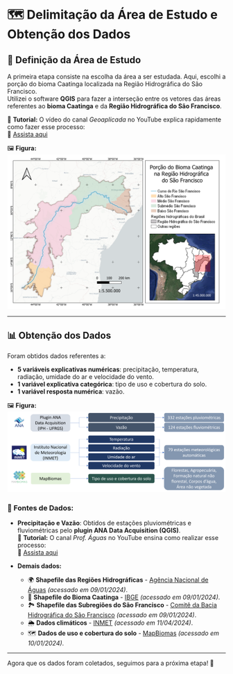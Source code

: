 # 🗺️ Delimitação da Área de Estudo e Obtenção dos Dados

## 📌 Definição da Área de Estudo
A primeira etapa consiste na escolha da área a ser estudada. Aqui, escolhi a porção do bioma Caatinga localizada na Região Hidrográfica do São Francisco.  
Utilizei o software **QGIS** para fazer a interseção entre os vetores das áreas referentes ao **bioma Caatinga** e da **Região Hidrográfica do São Francisco**.  

🎥 **Tutorial:** O vídeo do canal *Geoaplicada* no YouTube explica rapidamente como fazer esse processo:  
🔗 [Assista aqui](https://www.youtube.com/watch?v=xCaDnaDI3zw)  

🖼️ **Figura:**
<img src="visuals/area_estudo.png" alt="Fluxo de trabalho" width="700">

---

## 📊 Obtenção dos Dados
Foram obtidos dados referentes a:
- **5 variáveis explicativas numéricas**: precipitação, temperatura, radiação, umidade do ar e velocidade do vento.
- **1 variável explicativa categórica**: tipo de uso e cobertura do solo.
- **1 variável resposta numérica**: vazão.

🖼️ **Figura:**
<img src="visuals/bases_obtencao_dados.png" alt="Fluxo de trabalho" width="700">

### 🔹 Fontes de Dados:
- **Precipitação e Vazão**: Obtidos de estações pluviométricas e fluviométricas pelo **plugin ANA Data Acquisition (QGIS)**.  
🎥 **Tutorial:** O canal *Prof. Águas* no YouTube ensina como realizar esse processo:  
🔗 [Assista aqui](https://www.youtube.com/watch?v=G-KgiA3Bk8Y)

- **Demais dados:**
  - 🌍 **Shapefile das Regiões Hidrográficas** - [Agência Nacional de Águas](https://metadados.snirh.gov.br/geonetwork/srv/api/records/0574947a-2c5b-48d2-96a4-b07c4702bbab) *(acessado em 09/01/2024)*.
  - 🌱 **Shapefile do Bioma Caatinga** - [IBGE](https://www.ibge.gov.br/geociencias/cartas-e-mapas/informacoes-ambientais/15842-biomas.html?edicao=25799&t=acesso-ao-produto) *(acessado em 09/01/2024)*.
  - 🏞️ **Shapefile das Subregiões do São Francisco** - [Comitê da Bacia Hidrográfica do São Francisco](https://siga.cbhsaofrancisco.org.br/sfmap/#) *(acessado em 09/01/2024)*.
  - 🌦️ **Dados climáticos** - [INMET](https://portal.inmet.gov.br/dadoshistoricos) *(acessado em 11/04/2024)*.
  - 🗺️ **Dados de uso e cobertura do solo** - [MapBiomas](https://brasil.mapbiomas.org/) *(acessado em 10/01/2024)*.

---
Agora que os dados foram coletados, seguimos para a próxima etapa! 🚀


